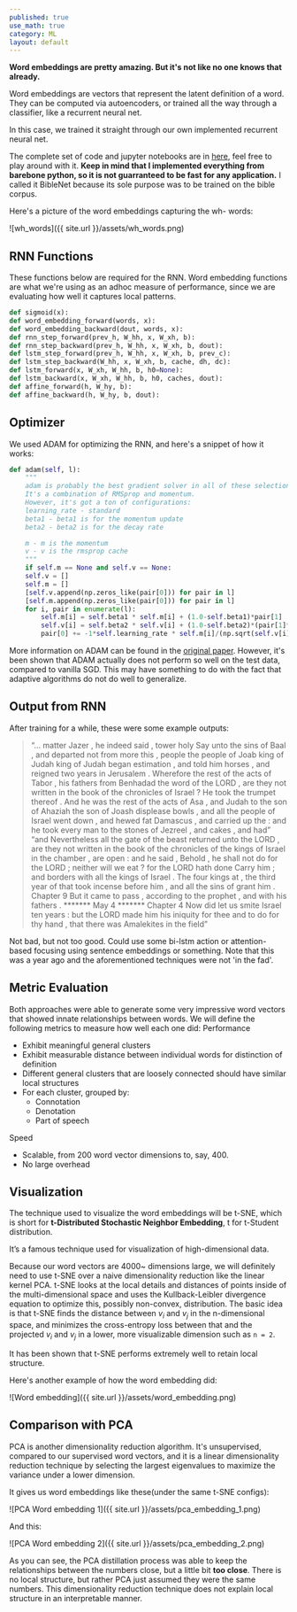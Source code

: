 ```yaml
---
published: true
use_math: true
category: ML
layout: default
---
```

**Word embeddings are pretty amazing. But it's not like no one knows that already.**

Word embeddings are vectors that represent the latent definition of a word. They can be computed via autoencoders, or trained all the way through a classifier, like a recurrent neural net.

In this case, we trained it straight through our own implemented recurrent neural net.

The complete set of code and jupyter notebooks are in [here](https://github.com/OneRaynyDay/BibleNet/tree/master/models), feel free to play around with it. **Keep in mind that I implemented everything from barebone python, so it is not guarranteed to be fast for any application.** I called it BibleNet because its sole purpose was to be trained on the bible corpus.

Here's a picture of the word embeddings capturing the wh- words:

![wh_words]({{ site.url }}/assets/wh_words.png)

## RNN Functions
These functions below are required for the RNN. Word embedding functions are what we're using as an adhoc measure of performance, since we are evaluating how well it captures local patterns.

```python
def sigmoid(x):
def word_embedding_forward(words, x):
def word_embedding_backward(dout, words, x):
def rnn_step_forward(prev_h, W_hh, x, W_xh, b):
def rnn_step_backward(prev_h, W_hh, x, W_xh, b, dout):
def lstm_step_forward(prev_h, W_hh, x, W_xh, b, prev_c):
def lstm_step_backward(W_hh, x, W_xh, b, cache, dh, dc):
def lstm_forward(x, W_xh, W_hh, b, h0=None):
def lstm_backward(x, W_xh, W_hh, b, h0, caches, dout):
def affine_forward(h, W_hy, b):
def affine_backward(h, W_hy, b, dout):
```

## Optimizer
We used ADAM for optimizing the RNN, and here's a snippet of how it works:

```python
def adam(self, l):
    """
    adam is probably the best gradient solver in all of these selections.
    It's a combination of RMSprop and momentum.
    However, it's got a ton of configurations:
    learning_rate - standard
    beta1 - beta1 is for the momentum update
    beta2 - beta2 is for the decay rate

    m - m is the momentum
    v - v is the rmsprop cache
    """
    if self.m == None and self.v == None:
    self.v = []
    self.m = []
    [self.v.append(np.zeros_like(pair[0])) for pair in l]
    [self.m.append(np.zeros_like(pair[0])) for pair in l]
    for i, pair in enumerate(l):
        self.m[i] = self.beta1 * self.m[i] + (1.0-self.beta1)*pair[1]
        self.v[i] = self.beta2 * self.v[i] + (1.0-self.beta2)*(pair[1]**2)
        pair[0] += -1*self.learning_rate * self.m[i]/(np.sqrt(self.v[i]) + 1e-7) # 1e-7 to prevent NaN
```

More information on ADAM can be found in the [original paper](https://arxiv.org/pdf/1412.6980.pdf). However, it's been shown that ADAM actually does not perform so well on the test data, compared to vanilla SGD. This may have something to do with the fact that adaptive algorithms do not do well to generalize.

## Output from RNN

After training for a while, these were some example outputs:


> “... matter Jazer , he indeed said , tower holy Say unto the sins of Baal
> , and departed not from more this , people the people of Joab king of
> Judah king of Judah began estimation , and told him horses , and reigned
> two years in Jerusalem . Wherefore the rest of the acts of Tabor , his
> fathers from Benhadad the word of the LORD , are they not written in the
> book of the chronicles of Israel ? He took the trumpet thereof . And he
> was <unknown> the rest of the acts of <unknown> Asa , and Judah to the son
> of Ahaziah the son of Joash displease bowls , and all the people of Israel
> went down , and hewed fat Damascus , and carried up the <unknown> : and he
> took every man to the stones of Jezreel , and cakes , and had”
> “and Nevertheless all the gate of the beast returned unto the LORD , are
> they not written in the book of the chronicles of the kings of Israel in
> the chamber , are open : and he said , Behold , he shall not do for the
> LORD ; neither will we eat ? for the LORD hath done Carry him ; and
> borders with all the kings of Israel . The four kings at , the third year
> of that took incense before him , and all the sins of grant him . Chapter
> 9 But it came to pass , according to the prophet , and with his fathers .
> ******* May 4 ******* Chapter 4 Now did let us smite Israel ten years :
> but the LORD made him his iniquity for thee and to do for thy hand , that
> there was Amalekites in the field”

Not bad, but not too good. Could use some bi-lstm action or attention-based focusing using sentence embeddings or something. Note that this was a year ago and the aforementioned techniques were not 'in the fad'.

## Metric Evaluation

Both approaches were able to generate some very impressive word vectors that showed innate
relationships between words. We will define the following metrics to measure how well each one
did:
Performance
- Exhibit meaningful general clusters
- Exhibit measurable distance between individual words for distinction of definition
- Different general clusters that are loosely connected should have similar local structures
- For each cluster, grouped by:
    - Connotation
    - Denotation
    - Part of speech

Speed
- Scalable, from 200 word vector dimensions to, say, 400.
- No large overhead

## Visualization
The technique used to visualize the word embeddings will be t-SNE, which is short for
**t-Distributed Stochastic Neighbor Embedding**, t for t-Student distribution. 

It’s a famous technique used for visualization of
high-dimensional data. 

Because our word vectors are 4000~ dimensions large, we will definitely
need to use t-SNE over a naive dimensionality reduction like the linear kernel PCA. t-SNE looks
at the local details and distances of points inside of the multi-dimensional space and uses the
Kullback-Leibler divergence equation to optimize this, possibly non-convex, distribution.
The basic idea is that t-SNE finds the distance between $v_i$ and $v_j$ in the
n-dimensional space, and minimizes the cross-entropy loss between that and the projected $v_i$ and
$v_j$ in a lower, more visualizable dimension such as `n = 2`. 

It has been shown that t-SNE
performs extremely well to retain local structure.

Here's another example of how the word embedding did:

![Word embedding]({{ site.url }}/assets/word_embedding.png)

## Comparison with PCA

PCA is another dimensionality reduction algorithm. It's unsupervised, compared to our supervised word vectors, and it is a linear dimensionality reduction technique by selecting the largest eigenvalues to maximize the variance under a lower dimension.

It gives us word embeddings like these(under the same t-SNE configs):

![PCA Word embedding 1]({{ site.url }}/assets/pca_embedding_1.png)

And this:

![PCA Word embedding 2]({{ site.url }}/assets/pca_embedding_2.png)

As you can see, the PCA distillation process was able to keep the relationships between the numbers close, but a little bit **too close**. There is no local structure, but rather PCA just assumed they were the same numbers. This dimensionality reduction technique does not explain local structure in an interpretable manner.

<script src="https://utteranc.es/client.js" repo="OneRaynyDay/oneraynyday.github.io" issue-term="pathname" theme="github-light" crossorigin="anonymous" async> </script>

